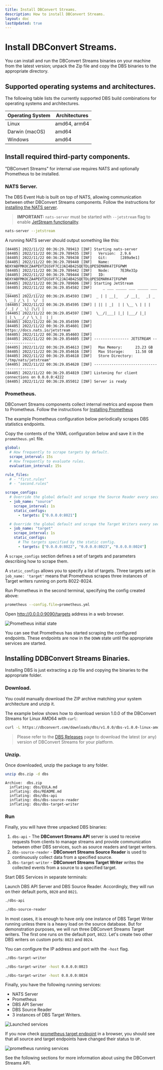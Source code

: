 ```yaml
---
title: Install DBConvert Streams.
description: How to install DBConvert Streams.
layout: doc
lastUpdated: true
---
```


# Install DBConvert Streams.

You can install and run the DBConvert Streams binaries on your machine from the latest version; unpack the Zip file and copy the DBS binaries to the appropriate directory.

## Supported operating systems and architectures.

The following table lists the currently supported DBS build combinations for operating systems and architectures.

| Operating System | Architectures |
| ---------------- | ------------- |
| Linux            | amd64, arm64  |
| Darwin (macOS)   | amd64         |
| Windows          | amd64         |

## Install required third-party components.

"DBConvert Streams" for internal use requires NATS and optionally Prometheus to be installed.

### NATS Server.

The DBS Event Hub is built on top of NATS, allowing communication between other DBConvert Streams components. Follow the instructions for [installing the NATS server](https://docs.nats.io/running-a-nats-service/introduction/installation).

> **IMPORTANT:** `nats-server` must be started with `--jetstream` flag to enable [JetStream functionality](https://docs.nats.io/nats-concepts/jetstream).

```bash
nats-server --jetstream
```

A running NATS server should output something like this:

```
[84405] 2022/11/22 00:36:29.789413 [INF] Starting nats-server
[84405] 2022/11/22 00:36:29.789435 [INF]   Version:  2.9.6
[84405] 2022/11/22 00:36:29.789438 [INF]   Git:      [289a9e1]
[84405] 2022/11/22 00:36:29.789440 [INF]   Name:     NDXYABFMKOCZA4PEVT2GSVF7C2JAI4B42SQETDLQPE5EMARK47IFGPWM
[84405] 2022/11/22 00:36:29.789442 [INF]   Node:     7E3Re3Ip
[84405] 2022/11/22 00:36:29.789444 [INF]   ID:       NDXYABFMKOCZA4PEVT2GSVF7C2JAI4B42SQETDLQPE5EMARK47IFGPWM
[84405] 2022/11/22 00:36:29.789606 [INF] Starting JetStream
[84405] 2022/11/22 00:36:29.854582 [INF]     _ ___ _____ ___ _____ ___ ___   _   __  __
[84405] 2022/11/22 00:36:29.854593 [INF]  _ | | __|_   _/ __|_   _| _ \ __| /_\ |  \/  |
[84405] 2022/11/22 00:36:29.854595 [INF] | || | _|  | | \__ \ | | |   / _| / _ \| |\/| |
[84405] 2022/11/22 00:36:29.854597 [INF]  \__/|___| |_| |___/ |_| |_|_\___/_/ \_\_|  |_|
[84405] 2022/11/22 00:36:29.854599 [INF]
[84405] 2022/11/22 00:36:29.854601 [INF]          https://docs.nats.io/jetstream
[84405] 2022/11/22 00:36:29.854603 [INF]
[84405] 2022/11/22 00:36:29.854605 [INF] ---------------- JETSTREAM ----------------
[84405] 2022/11/22 00:36:29.854613 [INF]   Max Memory:      23.23 GB
[84405] 2022/11/22 00:36:29.854616 [INF]   Max Storage:     11.58 GB
[84405] 2022/11/22 00:36:29.854618 [INF]   Store Directory: "/tmp/nats/jetstream"
[84405] 2022/11/22 00:36:29.854620 [INF] -------------------------------------------
[84405] 2022/11/22 00:36:29.854819 [INF] Listening for client connections on 0.0.0.0:4222
[84405] 2022/11/22 00:36:29.855012 [INF] Server is ready

```

### Prometheus.

DBConvert Streams components collect internal metrics and expose them to Prometheus. Follow the instructions for [Installing Prometheus](https://prometheus.io/docs/prometheus/latest/installation/)

The example Prometheus configuration below periodically scrapes DBS statistics endpoints.

Copy the contents of the YAML configuration below and save it in the `prometheus.yml` file.

```yaml
global:
  # How frequently to scrape targets by default.
  scrape_interval: 15s
  # How frequently to evaluate rules.
  evaluation_interval: 15s

rule_files:
  # - "first.rules"
  # - "second.rules"

scrape_configs:
  # Override the global default and scrape the Source Reader every second.
  - job_name: "source"
    scrape_interval: 1s
    static_configs:
      - targets: ["0.0.0.0:8021"]

  # Override the global default and scrape the Target Writers every second.
  - job_name: "target"
    scrape_interval: 1s
    static_configs:
      # The targets specified by the static config.
      - targets: ["0.0.0.0:8022", "0.0.0.0:8023", "0.0.0.0:8024"]
```

A `scrape_configs` section defines a set of targets and parameters describing how to scrape them.

A `static_configs` allows you to specify a list of targets. Three targets set in `job_name: 'target'` means that Prometheus scrapes three instances of Target writers running on ports 8022-8024.

Run Prometheus in the second terminal, specifying the config created above:

```bash
prometheus --config.file=prometheus.yml
```

Open http://0.0.0.0:9090/targets address in a web browser.

![Prometheus initial state](/images/prometheus-init.png)

You can see that Prometheus has started scraping the configured endpoints. These endpoints are now in the `DOWN` state until the appropriate services are started.

## Installing DDBConvert Streams Binaries.

Installing DBS is just extracting a zip file and copying the binaries to the appropriate folder.

### Download.

You could manually download the ZIP archive matching your system architecture and unzip it.

The example below shows how to download version 1.0.0 of the DBConvert Streams for Linux AMD64 with `curl`:

```bash
curl -L https://dbconvert.com/downloads/dbs/v1.0.0/dbs-v1.0.0-linux-amd64.zip -o dbs.zip
```

> Please refer to the [DBS Releases](/dbs-releases) page to download the latest (or any) version of DBConvert Streams for your platform.

### Unzip.

Once downloaded, unzip the package to any folder.

```sh
unzip dbs.zip -d dbs
```

```
Archive:  dbs.zip
  inflating: dbs/EULA.md
  inflating: dbs/README.md
  inflating: dbs/dbs-api
  inflating: dbs/dbs-source-reader
  inflating: dbs/dbs-target-writer
```

### Run

Finally, you will have three unpacked DBS binaries:

1. `dbs-api` - The **DBConvert Streams API** server is used to receive requests from clients to manage streams and provide communication between other DBS services, such as source readers and target writers.
2. `dbs-source-reader` - **DBConvert Streams Source Reader** is used to continuously collect data from a specified source.
3. `dbs-target-writer` - **DBConvert Streams Target Writer** writes the collected events from a source to a specified target.

Start DBS Services in separate terminals:

Launch DBS API Server and DBS Source Reader.
Accordingly, they will run on their default ports, `8020` and `8021`.

```bash
./dbs-api
```

```bash
./dbs-source-reader
```

In most cases, it is enough to have only one instance of DBS Target Writer running unless there is a heavy load on the source database. But for demonstration purposes, we will run three DBConvert Streams Target writers. The first one runs on the default port, `8022`. Let's create two other DBS writers on custom ports: `8023` and `8024`.

You can configure the IP address and port with the `-host` flag.

```bash
./dbs-target-writer
```

```bash
./dbs-target-writer -host 0.0.0.0:8023
```

```bash
./dbs-target-writer -host 0.0.0.0:8024
```

Finally, you have the following running services:

- NATS Server
- Prometheus
- DBS API Server
- DBS Source Reader
- 3 instances of DBS Target Writers.

![Launched services](/images/launched-services.png)

If you now check [prometheus target endpoint](http://0.0.0.0:9090/targets) in a browser, you should see that all source and target endpoints have changed their status to `UP`.

![prometheus running services](/images/prometheus-running-services.png)

See the following sections for more information about using the DBConvert Streams API.
